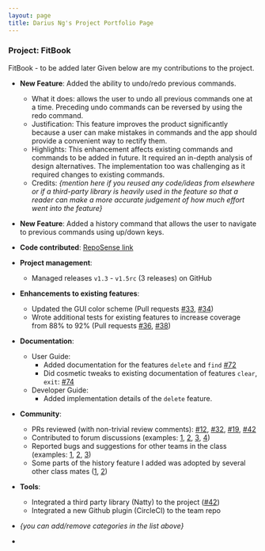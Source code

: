 ```yaml
---
layout: page
title: Darius Ng's Project Portfolio Page
---
```

### Project: FitBook

FitBook - to be added later
Given below are my contributions to the project.

* **New Feature**: Added the ability to undo/redo previous commands.
  * What it does: allows the user to undo all previous commands one at a time. Preceding undo commands can be reversed by using the redo command. 
  * Justification: This feature improves the product significantly because a user can make mistakes in commands and the app should provide a convenient way to rectify them. 
  * Highlights: This enhancement affects existing commands and commands to be added in future. It required an in-depth analysis of design alternatives. The implementation too was challenging as it required changes to existing commands. 
  * Credits: *{mention here if you reused any code/ideas from elsewhere or if a third-party library is heavily used in the feature so that a reader can make a more accurate judgement of how much effort went into the feature}* 

* **New Feature**: Added a history command that allows the user to navigate to previous commands using up/down keys. 

* **Code contributed**: [RepoSense link](https://nus-cs2103-ay2223s2.github.io/tp-dashboard/?search=&sort=totalCommits%20dsc&sortWithin=title&timeframe=commit&mergegroup=&groupSelect=groupByRepos&breakdown=true&checkedFileTypes=docs~functional-code~test-code~other&since=2023-02-17&tabOpen=true&tabType=authorship&tabAuthor=dfordarius&tabRepo=AY2223S2-CS2103T-T15-2%2Ftp%5Bmaster%5D&authorshipIsMergeGroup=false&authorshipFileTypes=docs~other&authorshipIsBinaryFileTypeChecked=false&authorshipIsIgnoredFilesChecked=false)

* **Project management**: 
  * Managed releases `v1.3` - `v1.5rc` (3 releases) on GitHub 

* **Enhancements to existing features**: 
  * Updated the GUI color scheme (Pull requests [\#33](), [\#34]())
  * Wrote additional tests for existing features to increase coverage from 88% to 92% (Pull requests [\#36](), [\#38]())  

* **Documentation**:
  * User Guide:
    * Added documentation for the features `delete` and `find` [\#72]() 
    * Did cosmetic tweaks to existing documentation of features `clear`, `exit`: [\#74]() 
  * Developer Guide:
    * Added implementation details of the `delete` feature. 

* **Community**:
  * PRs reviewed (with non-trivial review comments): [\#12](), [\#32](), [\#19](), [\#42]() 
  * Contributed to forum discussions (examples: [1](), [2](), [3](), [4]()) 
  * Reported bugs and suggestions for other teams in the class (examples: [1](), [2](), [3]()) 
  * Some parts of the history feature I added was adopted by several other class mates ([1](), [2]()) 

* **Tools**: 
  * Integrated a third party library (Natty) to the project ([\#42]()) 
  * Integrated a new Github plugin (CircleCI) to the team repo 

* _{you can add/remove categories in the list above}_ 
* 
